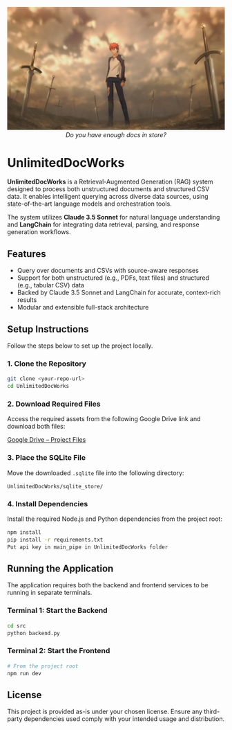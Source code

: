 <p align="center">
  <img src="public/ubw.jpg" alt="UnlimitedDocWorks Banner" width="1000"/>
  <br>
  <em>Do you have enough docs in store?</em>
</p>


# UnlimitedDocWorks

**UnlimitedDocWorks** is a Retrieval-Augmented Generation (RAG) system designed to process both unstructured documents and structured CSV data. It enables intelligent querying across diverse data sources, using state-of-the-art language models and orchestration tools.

The system utilizes **Claude 3.5 Sonnet** for natural language understanding and **LangChain** for integrating data retrieval, parsing, and response generation workflows.

## Features

- Query over documents and CSVs with source-aware responses
- Support for both unstructured (e.g., PDFs, text files) and structured (e.g., tabular CSV) data
- Backed by Claude 3.5 Sonnet and LangChain for accurate, context-rich results
- Modular and extensible full-stack architecture

## Setup Instructions

Follow the steps below to set up the project locally.

### 1. Clone the Repository

```bash
git clone <your-repo-url>
cd UnlimitedDocWorks
```

### 2. Download Required Files

Access the required assets from the following Google Drive link and download both files:

[Google Drive – Project Files](https://drive.google.com/drive/folders/1-R7VIQaWKtpQAvBFB7_K44P5iaxx9i-j?usp=drive_link)

### 3. Place the SQLite File

Move the downloaded `.sqlite` file into the following directory:

```
UnlimitedDocWorks/sqlite_store/
```

### 4. Install Dependencies

Install the required Node.js and Python dependencies from the project root:

```bash
npm install
pip install -r requirements.txt
Put api key in main_pipe in UnlimitedDocWorks folder
```

## Running the Application

The application requires both the backend and frontend services to be running in separate terminals.

### Terminal 1: Start the Backend

```bash
cd src
python backend.py
```

### Terminal 2: Start the Frontend

```bash
# From the project root
npm run dev
```

## License

This project is provided as-is under your chosen license. Ensure any third-party dependencies used comply with your intended usage and distribution.

